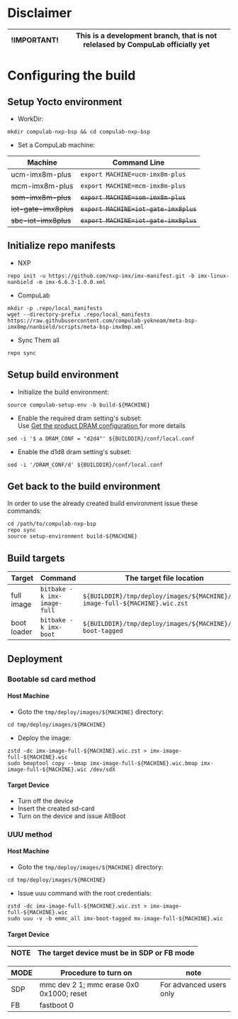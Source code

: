 # Disclaimer

| !IMPORTANT! | This is a development branch, that is not relelased by CompuLab officially yet|
|---|---|

# Configuring the build

## Setup Yocto environment

* WorkDir:
```
mkdir compulab-nxp-bsp && cd compulab-nxp-bsp
```
* Set a CompuLab machine:

| Machine | Command Line |
|---|---|
|ucm-imx8m-plus|```export MACHINE=ucm-imx8m-plus```|
|mcm-imx8m-plus|```export MACHINE=mcm-imx8m-plus```|
|~~som-imx8m-plus~~|~~```export MACHINE=som-imx8m-plus```~~|
|~~iot-gate-imx8plus~~|~~```export MACHINE=iot-gate-imx8plus```~~|
|~~sbc-iot-imx8plus~~|~~```export MACHINE=iot-gate-imx8plus```~~|

## Initialize repo manifests

* NXP
```
repo init -u https://github.com/nxp-imx/imx-manifest.git -b imx-linux-nanbield -m imx-6.6.3-1.0.0.xml
```

* CompuLab
```
mkdir -p .repo/local_manifests
wget --directory-prefix .repo/local_manifests https://raw.githubusercontent.com/compulab-yokneam/meta-bsp-imx8mp/nanbield/scripts/meta-bsp-imx8mp.xml
```

* Sync Them all
```
repo sync
```
## Setup build environment

* Initialize the build environment:
```
source compulab-setup-env -b build-${MACHINE}
```

* Enable the required dram setting's subset:<br>
Use [Get the product DRAM configuration ](https://github.com/compulab-yokneam/meta-bsp-imx8mp/blob/nanbield/Documentation/dram.md) for more details

```
sed -i '$ a DRAM_CONF = "d2d4"' ${BUILDDIR}/conf/local.conf
```

* Enable the d1d8 dram setting's subset:
```
sed -i '/DRAM_CONF/d' ${BUILDDIR}/conf/local.conf
```

## Get back to the build environment
In order to use the already created build environment issue these commands:
```
cd /path/to/compulab-nxp-bsp
repo sync
source setup-environment build-${MACHINE}
```

## Build targets
| Target | Command | The target file location |
|--- |---|---|
|full image|```bitbake -k imx-image-full```|```${BUILDDIR}/tmp/deploy/images/${MACHINE}/imx-image-full-${MACHINE}.wic.zst```|
|boot loader|```bitbake -k imx-boot```|```${BUILDDIR}/tmp/deploy/images/${MACHINE}/imx-boot-tagged```|

## Deployment
### Bootable sd card method
#### Host Machine ####

* Goto the `tmp/deploy/images/${MACHINE}` directory:
```
cd tmp/deploy/images/${MACHINE}
```

* Deploy the image:
```
zstd -dc imx-image-full-${MACHINE}.wic.zst > imx-image-full-${MACHINE}.wic
sudo bmaptool copy --bmap imx-image-full-${MACHINE}.wic.bmap imx-image-full-${MACHINE}.wic /dev/sdX
```
#### Target Device ####
* Turn off the device
* Insert the created sd-card
* Turn on the device and issue AltBoot

### UUU method
#### Host Machine ####
* Goto the `tmp/deploy/images/${MACHINE}` directory:
```
cd tmp/deploy/images/${MACHINE}
```

* Issue uuu command with the root credentials:
```
zstd -dc imx-image-full-${MACHINE}.wic.zst > imx-image-full-${MACHINE}.wic
sudo uuu -v -b emmc_all imx-boot-tagged mx-image-full-${MACHINE}.wic
```

#### Target Device ####

|NOTE|The target device must be in SDP or FB mode|
|---|---|


|MODE|Procedure to turn on|note|
|---|---|---|
|SDP|mmc dev 2 1; mmc erase 0x0 0x1000; reset|For advanced users only|
|FB|fastboot 0||


